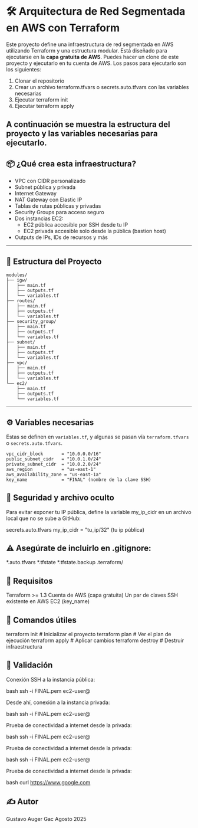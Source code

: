 # 🛠️ Arquitectura de Red Segmentada en AWS con Terraform

Este proyecto define una infraestructura de red segmentada en AWS utilizando Terraform y una estructura modular. Está diseñado para ejecutarse en la **capa gratuita de AWS**.
Puedes hacer un clone de este proyecto y ejecutarlo en tu cuenta de AWS.
Los pasos para ejecutarlo son los siguientes:

1. Clonar el repositorio
2. Crear un archivo terraform.tfvars o secrets.auto.tfvars con las variables necesarias
3. Ejecutar terraform init
4. Ejecutar terraform apply

A continuación se muestra la estructura del proyecto y las variables necesarias para ejecutarlo.
---

## 📦 ¿Qué crea esta infraestructura?

- VPC con CIDR personalizado
- Subnet pública y privada
- Internet Gateway
- NAT Gateway con Elastic IP
- Tablas de rutas públicas y privadas
- Security Groups para acceso seguro
- Dos instancias EC2:
  - EC2 pública accesible por SSH desde tu IP
  - EC2 privada accesible solo desde la pública (bastion host)
- Outputs de IPs, IDs de recursos y más

---

## 📁 Estructura del Proyecto

```
modules/
├── igw/
│   ├── main.tf
│   ├── outputs.tf
│   └── variables.tf
├── routes/
│   ├── main.tf
│   ├── outputs.tf
│   └── variables.tf
├── security_group/
│   ├── main.tf
│   ├── outputs.tf
│   └── variables.tf
├── subnet/
│   ├── main.tf
│   ├── outputs.tf
│   └── variables.tf
├── vpc/
│   ├── main.tf
│   ├── outputs.tf
│   └── variables.tf
└── ec2/
    ├── main.tf
    ├── outputs.tf
    └── variables.tf
```

---

## ⚙️ Variables necesarias

Estas se definen en `variables.tf`, y algunas se pasan vía `terraform.tfvars` o `secrets.auto.tfvars`.

```hcl
vpc_cidr_block       = "10.0.0.0/16"
public_subnet_cidr   = "10.0.1.0/24"
private_subnet_cidr  = "10.0.2.0/24"
aws_region           = "us-east-1"
aws_availability_zone = "us-east-1a"
key_name             = "FINAL" (nombre de la clave SSH)

```

## 🔐 Seguridad y archivo oculto

Para evitar exponer tu IP pública, define la variable my_ip_cidr en un archivo local que no se sube a GitHub:

secrets.auto.tfvars
my_ip_cidr = "tu_ip/32" (tu ip pública)

## ⚠️ Asegúrate de incluirlo en .gitignore:

*.auto.tfvars
*.tfstate
*.tfstate.backup
.terraform/

## 🧱 Requisitos

Terraform >= 1.3
Cuenta de AWS (capa gratuita)
Un par de claves SSH existente en AWS EC2 (key_name)

## 🚀 Comandos útiles

terraform init     # Inicializar el proyecto
terraform plan     # Ver el plan de ejecución
terraform apply    # Aplicar cambios
terraform destroy  # Destruir infraestructura

## 🧪 Validación

Conexión SSH a la instancia pública:

bash
ssh -i FINAL.pem ec2-user@<ip-publica>

Desde ahí, conexión a la instancia privada:

bash
ssh -i FINAL.pem ec2-user@<ip-privada>

Prueba de conectividad a internet desde la privada:

bash
ssh -i FINAL.pem ec2-user@<ip-privada>

Prueba de conectividad a internet desde la privada:

bash
ssh -i FINAL.pem ec2-user@<ip-privada>

Prueba de conectividad a internet desde la privada:

bash
curl https://www.google.com

## ✍️ Autor

Gustavo Auger Gac
Agosto 2025